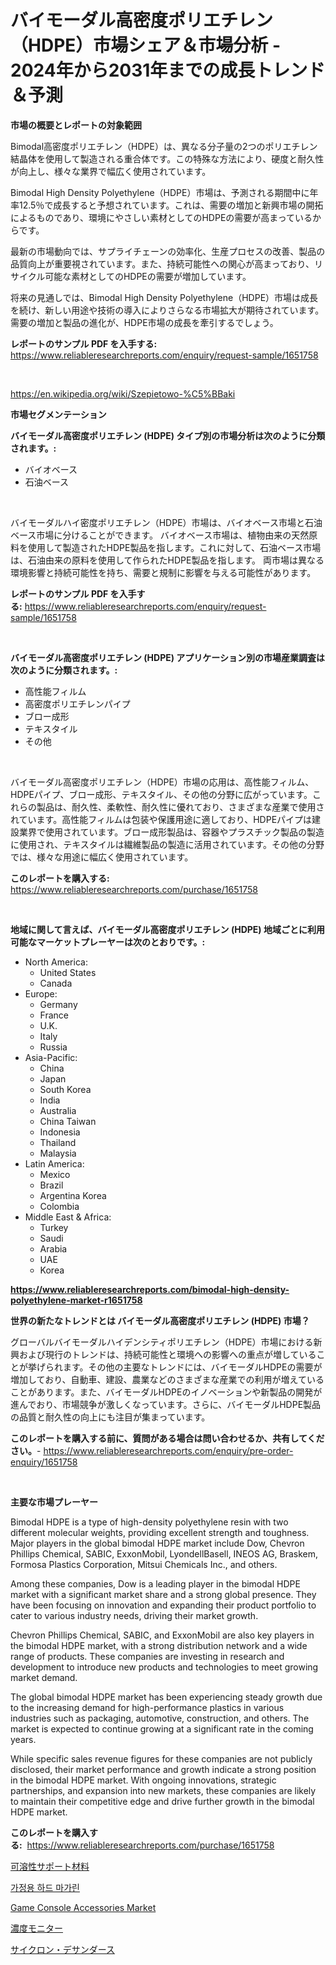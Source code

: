 <p><h1>バイモーダル高密度ポリエチレン（HDPE）市場シェア＆市場分析 - 2024年から2031年までの成長トレンド＆予測</h1></p><p><strong>市場の概要とレポートの対象範囲</strong></p>
<p><p>Bimodal高密度ポリエチレン（HDPE）は、異なる分子量の2つのポリエチレン結晶体を使用して製造される重合体です。この特殊な方法により、硬度と耐久性が向上し、様々な業界で幅広く使用されています。</p><p>Bimodal High Density Polyethylene（HDPE）市場は、予測される期間中に年率12.5％で成長すると予想されています。これは、需要の増加と新興市場の開拓によるものであり、環境にやさしい素材としてのHDPEの需要が高まっているからです。</p><p>最新の市場動向では、サプライチェーンの効率化、生産プロセスの改善、製品の品質向上が重要視されています。また、持続可能性への関心が高まっており、リサイクル可能な素材としてのHDPEの需要が増加しています。</p><p>将来の見通しでは、Bimodal High Density Polyethylene（HDPE）市場は成長を続け、新しい用途や技術の導入によりさらなる市場拡大が期待されています。需要の増加と製品の進化が、HDPE市場の成長を牽引するでしょう。</p></p>
<p><strong>レポートのサンプル PDF を入手する:</strong> <a href="https://www.reliableresearchreports.com/enquiry/request-sample/1651758">https://www.reliableresearchreports.com/enquiry/request-sample/1651758</a></p>
<p>&nbsp;</p>
<p><a href="https://en.wikipedia.org/wiki/Szepietowo-%C5%BBaki">https://en.wikipedia.org/wiki/Szepietowo-%C5%BBaki</a></p>
<p><strong>市場セグメンテーション</strong></p>
<p><strong>バイモーダル高密度ポリエチレン (HDPE) タイプ別の市場分析は次のように分類されます。:</strong></p>
<p><ul><li>バイオベース</li><li>石油ベース</li></ul></p>
<p>&nbsp;</p>
<p><p>バイモーダルハイ密度ポリエチレン（HDPE）市場は、バイオベース市場と石油ベース市場に分けることができます。 バイオベース市場は、植物由来の天然原料を使用して製造されたHDPE製品を指します。これに対して、石油ベース市場は、石油由来の原料を使用して作られたHDPE製品を指します。 両市場は異なる環境影響と持続可能性を持ち、需要と規制に影響を与える可能性があります。</p></p>
<p><strong>レポートのサンプル PDF を入手する:</strong>&nbsp;<a href="https://www.reliableresearchreports.com/enquiry/request-sample/1651758">https://www.reliableresearchreports.com/enquiry/request-sample/1651758</a></p>
<p>&nbsp;</p>
<p><strong> バイモーダル高密度ポリエチレン (HDPE) アプリケーション別の市場産業調査は次のように分類されます。:</strong></p>
<p><ul><li>高性能フィルム</li><li>高密度ポリエチレンパイプ</li><li>ブロー成形</li><li>テキスタイル</li><li>その他</li></ul></p>
<p>&nbsp;</p>
<p><p>バイモーダル高密度ポリエチレン（HDPE）市場の応用は、高性能フィルム、HDPEパイプ、ブロー成形、テキスタイル、その他の分野に広がっています。これらの製品は、耐久性、柔軟性、耐久性に優れており、さまざまな産業で使用されています。高性能フィルムは包装や保護用途に適しており、HDPEパイプは建設業界で使用されています。ブロー成形製品は、容器やプラスチック製品の製造に使用され、テキスタイルは繊維製品の製造に活用されています。その他の分野では、様々な用途に幅広く使用されています。</p></p>
<p><strong>このレポートを購入する:</strong>&nbsp; <a href="https://www.reliableresearchreports.com/purchase/1651758">https://www.reliableresearchreports.com/purchase/1651758</a></p>
<p>&nbsp;</p>
<p><strong>地域に関して言えば、バイモーダル高密度ポリエチレン (HDPE) 地域ごとに利用可能なマーケットプレーヤーは次のとおりです。:</strong></p>
<p><ul>
    <li>
        North America:
        <ul>
            <li>United States</li>
            <li>Canada</li>
        </ul>
    </li>
    <li>
        Europe:
        <ul>
            <li>Germany</li>
            <li>France</li>
            <li>U.K.</li>
            <li>Italy</li>
            <li>Russia</li>
        </ul>
    </li>
    <li>
        Asia-Pacific:
        <ul>
            <li>China</li>
            <li>Japan</li>
            <li>South Korea</li>
            <li>India</li>
            <li>Australia</li>
            <li>China Taiwan</li>
            <li>Indonesia</li>
            <li>Thailand</li>
            <li>Malaysia</li>
        </ul>
    </li>
    <li>
        Latin America:
        <ul>
            <li>Mexico</li>
            <li>Brazil</li>
            <li>Argentina Korea</li>
            <li>Colombia</li>
        </ul>
    </li>
    <li>
        Middle East & Africa:
        <ul>
            <li>Turkey</li>
            <li>Saudi</li>
            <li>Arabia</li>
            <li>UAE</li>
            <li>Korea</li>
        </ul>
    </li>
    </ul></p>
<p><strong><a href="https://www.reliableresearchreports.com/bimodal-high-density-polyethylene-market-r1651758">https://www.reliableresearchreports.com/bimodal-high-density-polyethylene-market-r1651758</a></strong>&nbsp;</p>
<p><strong>世界の新たなトレンドとは バイモーダル高密度ポリエチレン (HDPE) 市場？</strong></p>
<p><p>グローバルバイモーダルハイデンシティポリエチレン（HDPE）市場における新興および現行のトレンドは、持続可能性と環境への影響への重点が増していることが挙げられます。その他の主要なトレンドには、バイモーダルHDPEの需要が増加しており、自動車、建設、農業などのさまざまな産業での利用が増えていることがあります。また、バイモーダルHDPEのイノベーションや新製品の開発が進んでおり、市場競争が激しくなっています。さらに、バイモーダルHDPE製品の品質と耐久性の向上にも注目が集まっています。</p></p>
<p><strong>このレポートを購入する前に、質問がある場合は問い合わせるか、共有してください。</strong>- <a href="https://www.reliableresearchreports.com/enquiry/pre-order-enquiry/1651758">https://www.reliableresearchreports.com/enquiry/pre-order-enquiry/1651758</a></p>
<p>&nbsp;</p>
<p><strong>主要な市場プレーヤー</strong></p>
<p><p>Bimodal HDPE is a type of high-density polyethylene resin with two different molecular weights, providing excellent strength and toughness. Major players in the global bimodal HDPE market include Dow, Chevron Phillips Chemical, SABIC, ExxonMobil, LyondellBasell, INEOS AG, Braskem, Formosa Plastics Corporation, Mitsui Chemicals Inc., and others.</p><p>Among these companies, Dow is a leading player in the bimodal HDPE market with a significant market share and a strong global presence. They have been focusing on innovation and expanding their product portfolio to cater to various industry needs, driving their market growth.</p><p>Chevron Phillips Chemical, SABIC, and ExxonMobil are also key players in the bimodal HDPE market, with a strong distribution network and a wide range of products. These companies are investing in research and development to introduce new products and technologies to meet growing market demand.</p><p>The global bimodal HDPE market has been experiencing steady growth due to the increasing demand for high-performance plastics in various industries such as packaging, automotive, construction, and others. The market is expected to continue growing at a significant rate in the coming years.</p><p>While specific sales revenue figures for these companies are not publicly disclosed, their market performance and growth indicate a strong position in the bimodal HDPE market. With ongoing innovations, strategic partnerships, and expansion into new markets, these companies are likely to maintain their competitive edge and drive further growth in the bimodal HDPE market.</p></p>
<p><strong>このレポートを購入する:</strong>&nbsp;&nbsp;<a href="https://www.reliableresearchreports.com/purchase/1651758">https://www.reliableresearchreports.com/purchase/1651758</a></p>
<p><p><a href="https://github.com/RandallRunte2023/Market-Research-Report-List-1/blob/main/6272186141836.md">可溶性サポート材料</a></p><p><a href="https://github.com/rahat-gis/Market-Research-Report-List-1/blob/main/7483791149670.md">가정용 하드 마가린</a></p><p><a href="https://github.com/Hunterico88/Market-Research-Report-List-1/blob/main/game-console-accessories-market.md">Game Console Accessories Market</a></p><p><a href="https://medium.com/@austinjames1907/2024%E5%B9%B4%E3%81%8B%E3%82%892031%E5%B9%B4%E3%81%BE%E3%81%A7%E3%81%AE%E6%BF%83%E5%BA%A6%E3%83%A2%E3%83%8B%E3%82%BF%E3%83%BC%E5%B8%82%E5%A0%B4%E3%82%B7%E3%82%A7%E3%82%A2%E3%81%A8%E7%AB%B6%E4%BA%89%E5%8A%9B%E3%81%AE%E6%B4%9E%E5%AF%9F-3be1cf845ec1">濃度モニター</a></p><p><a href="https://github.com/TerrellConn/Market-Research-Report-List-1/blob/main/6555155141835.md">サイクロン・デサンダース</a></p></p>